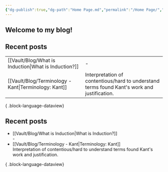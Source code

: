 ```yaml
---
{"dg-publish":true,"dg-path":"Home Page.md","permalink":"/Home Page/","tags":["gardenEntry"],"created":"2024-12-21T20:35:51.089-05:00","updated":"2024-12-26T14:54:57.630-05:00"}
---
```


## Welcome to my blog!

## Recent posts
|                                                         |                                                                                             |
| ------------------------------------------------------- | ------------------------------------------------------------------------------------------- |
| [[Vault/Blog/What is Induction\|What is Induction?]] | \-                                                                                          |
| [[Vault/Blog/Terminology - Kant\|Terminology: Kant]] | Interpretation of contentious/hard to understand terms found Kant's work and justification. |

{ .block-language-dataview}
## Recent posts
- [[Vault/Blog/What is Induction\|What is Induction?]]<br>\-
- [[Vault/Blog/Terminology - Kant\|Terminology: Kant]]<br>Interpretation of contentious/hard to understand terms found Kant's work and justification.

{ .block-language-dataview}